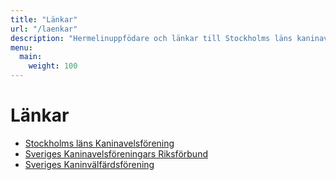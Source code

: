 ```yaml
---
title: "Länkar"
url: "/laenkar"
description: "Hermelinuppfödare och länkar till Stockholms läns kaninavelsförening och Sveriges kaninavelsföreningars riksförbund"
menu:
  main:
    weight: 100
---
```


# Länkar

* [Stockholms läns Kaninavelsförening](http://www.stockholmskaf.se/)
* [Sveriges Kaninavelsföreningars Riksförbund](http://www.skaf.info/)
* [Sveriges Kaninvälfärdsförening](http://www.skvf.se/)
